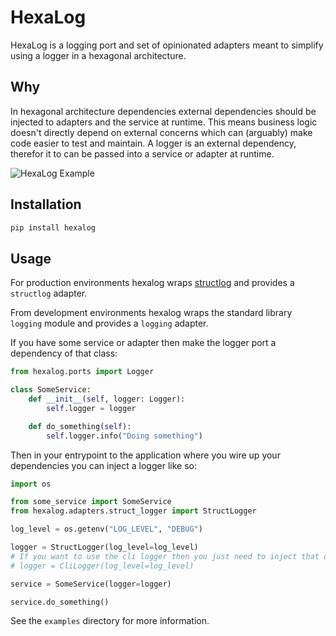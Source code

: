 # HexaLog

HexaLog is a logging port and set of opinionated adapters meant to simplify using a logger in a hexagonal architecture.

## Why

In hexagonal architecture dependencies external dependencies should be injected to adapters and the service at runtime. This means business logic doesn't directly depend on external concerns which can (arguably) make code easier to test and maintain. A logger is an external dependency, therefor it to can be passed into a service or adapter at runtime.

![HexaLog Example](https://cdn.ericcbonet.com/python-hexalog-example.png)

## Installation

```bash
pip install hexalog
```

## Usage

For production environments hexalog wraps [structlog](https://www.structlog.org/en/stable/) and provides a `structlog` adapter.

From development environments hexalog wraps the standard library `logging` module and provides a `logging` adapter.

If you have some service or adapter then make the logger port a dependency of that class:

```python
from hexalog.ports import Logger

class SomeService:
    def __init__(self, logger: Logger):
        self.logger = logger

    def do_something(self):
        self.logger.info("Doing something")
```

Then in your entrypoint to the application where you wire up your dependencies you can inject a logger like so:

```python
import os

from some_service import SomeService
from hexalog.adapters.struct_logger import StructLogger

log_level = os.getenv("LOG_LEVEL", "DEBUG")

logger = StructLogger(log_level=log_level)
# If you want to use the cli logger then you just need to inject that one
# logger = CliLogger(log_level=log_level)

service = SomeService(logger=logger)

service.do_something()
```

See the `examples` directory for more information.
